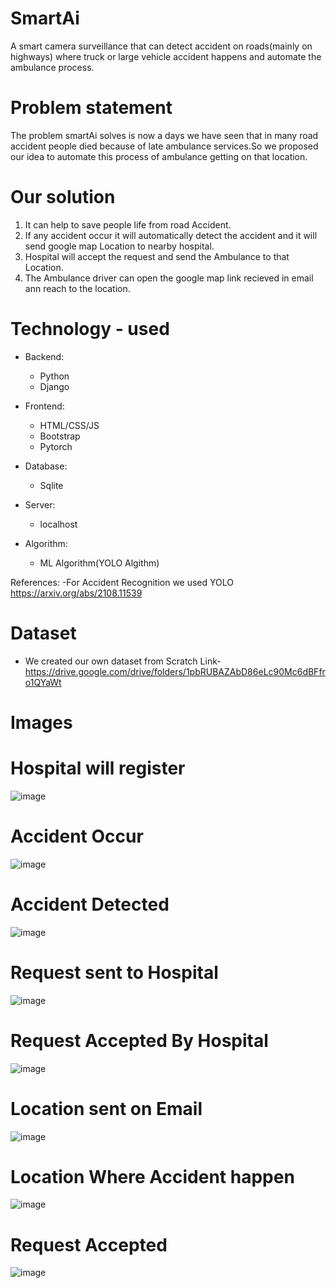 # SmartAi
A smart camera surveillance that can detect accident on roads(mainly on highways) where truck or large vehicle accident happens and automate the ambulance process.

# Problem statement

The problem smartAi solves is now a days we have seen that in many road accident people died because of late ambulance services.So we proposed our idea to automate this process of ambulance getting on that location.

# Our solution

1. It can help to save people  life from road Accident.
2. If any accident occur it will automatically detect the accident and it will send google map Location to nearby hospital.
3. Hospital will  accept the request and send the Ambulance to that Location.
4. The Ambulance driver can open the google map link recieved in email ann reach to  the location.


# Technology - used
- Backend:
  - Python
  - Django
  
- Frontend:
  - HTML/CSS/JS
  - Bootstrap
  - Pytorch

- Database:
  - Sqlite
  
- Server:
   - localhost

- Algorithm:
   - ML Algorithm(YOLO Algithm)

References:
-For Accident Recognition we used YOLO https://arxiv.org/abs/2108.11539


# Dataset
- We created our own dataset from Scratch 
 Link- https://drive.google.com/drive/folders/1pbRUBAZAbD86eLc90Mc6dBFfro1QYaWt

# Images

# Hospital will register
![image](https://user-images.githubusercontent.com/55380296/148669639-a1e6864f-37e1-4f2a-9fb5-fa5c9b0e6dcf.png)


# Accident Occur
![image](https://user-images.githubusercontent.com/55380296/148669654-a9bb229f-48cf-4ff8-9c6f-08ea7c2731c1.png)


# Accident Detected
![image](https://user-images.githubusercontent.com/55380296/148669660-c92b8cf8-e879-48d7-8f20-f1d776771fe6.png)


# Request sent to Hospital
![image](https://user-images.githubusercontent.com/55380296/148669663-c1b9230a-7538-4c0a-b3f2-c9f8b1f320c8.png)


# Request Accepted By Hospital
![image](https://user-images.githubusercontent.com/55380296/148669677-a3698b6d-9112-46b9-8e21-f3d4a059b224.png)


# Location sent on Email
![image](https://user-images.githubusercontent.com/55380296/148669668-2c69658d-ab03-4e95-9b5d-74ffb70fb4f1.png)


# Location Where Accident happen
![image](https://user-images.githubusercontent.com/55380296/148669676-1d48b35b-acad-4173-9186-e8823f14ebf1.png)


# Request Accepted
![image](https://user-images.githubusercontent.com/55380296/148669681-8f6cf37e-78ae-44a4-823b-69517af00a38.png)


